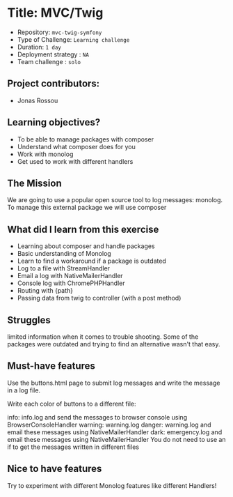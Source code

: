 # Title: MVC/Twig

- Repository: `mvc-twig-symfony`
- Type of Challenge: `Learning challenge`
- Duration: `1 day`
- Deployment strategy : `NA`
- Team challenge : `solo`

## Project contributors:
- Jonas Rossou

## Learning objectives?
- To be able to manage packages with composer
- Understand what composer does for you
- Work with monolog
- Get used to work with different handlers


## The Mission
We are going to use a popular open source tool to log messages: monolog. To manage this external package we will use composer


## What did I learn from this exercise
- Learning about composer and handle packages
- Basic understanding of Monolog
- Learn to find a workaround if a package is outdated
- Log to a file with StreamHandler
- Email a log with NativeMailerHandler
- Console log with ChromePHPHandler
- Routing with {path}
- Passing data from twig to controller (with a post method)

## Struggles
limited information when it comes to trouble shooting. Some of the packages were outdated and trying to find an alternative wasn't that easy.

## Must-have features
Use the buttons.html page to submit log messages and write the message in a log file.

Write each color of buttons to a different file:

info: info.log and send the messages to browser console using BrowserConsoleHandler
warning: warning.log
danger: warning.log and email these messages using NativeMailerHandler
dark: emergency.log and email these messages using NativeMailerHandler
You do not need to use an if to get the messages written in different files

## Nice to have features
Try to experiment with different Monolog features like different Handlers!

